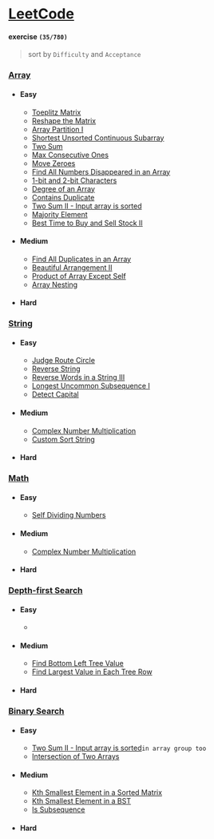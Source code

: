 # [LeetCode](https://leetcode.com/problemset/all/)

#### exercise  `(35/780)`

>sort by `Difficulty`  and  `Acceptance`

### [Array](https://github.com/103style/LeetCode/tree/master/Array)
  * #### Easy
    * [Toeplitz Matrix](https://github.com/103style/LeetCode/blob/master/Array/Toeplitz%20Matrix.md)
    * [Reshape the Matrix](https://github.com/103style/LeetCode/blob/master/Array/Reshape%20the%20Matrix.md)
    * [Array Partition I](https://github.com/103style/LeetCode/blob/master/Array/Array%20Partition%20I.md)
    * [Shortest Unsorted Continuous Subarray](https://github.com/103style/LeetCode/blob/master/Array/Shortest%20Unsorted%20Continuous%20Subarray.md)
    * [Two Sum](https://github.com/103style/LeetCode/blob/master/Array/Two%20Sum.md)
    * [Max Consecutive Ones](https://github.com/103style/LeetCode/blob/master/Array/Max%20Consecutive%20Ones.md)
    * [Move Zeroes](https://github.com/103style/LeetCode/blob/master/Array/Move%20Zeroes.md)
    * [Find All Numbers Disappeared in an Array](https://github.com/103style/LeetCode/blob/master/Array/Find%20All%20Numbers%20Disappeared%20in%20an%20Array.md)
    * [1-bit and 2-bit Characters](https://github.com/103style/LeetCode/blob/master/Array/1-bit%20and%202-bit%20Characters.md)
    * [Degree of an Array](https://github.com/103style/LeetCode/blob/master/Array/Degree%20of%20an%20Array.md)
    * [Contains Duplicate](https://github.com/103style/LeetCode/blob/master/Array/Contains%20Duplicate.md)
    * [Two Sum II - Input array is sorted](https://github.com/103style/LeetCode/blob/master/Array/Two%20Sum%20II%20-%20Input%20array%20is%20sorted.md)
    * [Majority Element](https://github.com/103style/LeetCode/blob/master/Array/Majority%20Element.md)
    * [Best Time to Buy and Sell Stock II](https://github.com/103style/LeetCode/blob/master/Array/Best%20Time%20to%20Buy%20and%20Sell%20Stock%20II.md)
  
  * #### Medium
    * [Find All Duplicates in an Array](https://github.com/103style/LeetCode/blob/master/Array/Find%20All%20Duplicates%20in%20an%20Array.md)
    * [Beautiful Arrangement II](https://github.com/103style/LeetCode/blob/master/Array/Beautiful%20Arrangement%20II.md)
    * [Product of Array Except Self](https://github.com/103style/LeetCode/blob/master/Array/Product%20of%20Array%20Except%20Self.md)
    * [Array Nesting](https://github.com/103style/LeetCode/blob/master/Array/Array%20Nesting.md)
    
  * #### Hard

### [String](https://github.com/103style/LeetCode/tree/master/String)
  * #### Easy
    * [Judge Route Circle](https://github.com/103style/LeetCode/blob/master/String/Judge%20Route%20Circle.md) 
    * [Reverse String](https://github.com/103style/LeetCode/blob/master/String/Reverse%20String.md)
    * [Reverse Words in a String III](https://github.com/103style/LeetCode/blob/master/String/Reverse%20Words%20in%20a%20String%20III.md)
    * [Longest Uncommon Subsequence I](https://github.com/103style/LeetCode/blob/master/String/Longest%20Uncommon%20Subsequence%20I.md)
    * [Detect Capital](https://github.com/103style/LeetCode/blob/master/String/Detect%20Capital.md)
  
  * #### Medium
    * [Complex Number Multiplication](https://github.com/103style/LeetCode/blob/master/String/Complex%20Number%20Multiplication.md)
    * [Custom Sort String](https://github.com/103style/LeetCode/blob/master/String/Custom%20Sort%20String.md)

  * #### Hard

### [Math](https://github.com/103style/LeetCode/tree/master/Math)
  * #### Easy
    * [Self Dividing Numbers](https://github.com/103style/LeetCode/blob/master/Math/Self%20Dividing%20Numbers.md)
  
  * #### Medium
    * [Complex Number Multiplication](https://github.com/103style/LeetCode/blob/master/Math/Complex%20Number%20Multiplication.md)

  * #### Hard
  
### [Depth-first Search](https://github.com/103style/LeetCode/tree/master/Depth-first%20Search)
  * #### Easy
    * 
    
  * #### Medium
    * [Find Bottom Left Tree Value](https://github.com/103style/LeetCode/blob/master/Depth-first%20Search/Find%20Bottom%20Left%20Tree%20Value.md)
    * [Find Largest Value in Each Tree Row](https://github.com/103style/LeetCode/blob/master/Depth-first%20Search/Find%20Largest%20Value%20in%20Each%20Tree%20Row.md)

  * #### Hard

### [Binary Search](https://github.com/103style/LeetCode/tree/master/Binary%20Search)
  * #### Easy
    * [Two Sum II - Input array is sorted](https://github.com/103style/LeetCode/blob/master/Array/Two%20Sum%20II%20-%20Input%20array%20is%20sorted.md)`in array group too`
    * [Intersection of Two Arrays](https://github.com/103style/LeetCode/blob/master/Binary%20Search/Intersection%20of%20Two%20Arrays.md)
    
  * #### Medium
    * [Kth Smallest Element in a Sorted Matrix](https://github.com/103style/LeetCode/blob/master/Binary%20Search/Kth%20Smallest%20Element%20in%20a%20Sorted%20Matrix.md)
    * [Kth Smallest Element in a BST](https://github.com/103style/LeetCode/blob/master/Binary%20Search/Kth%20Smallest%20Element%20in%20a%20BST.md)
    * [Is Subsequence](https://github.com/103style/LeetCode/blob/master/Binary%20Search/Is%20Subsequence.md)
    
  * #### Hard
